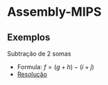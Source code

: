 # Assembly-MIPS


## Exemplos

Subtração de 2 somas
- Formula: $f = (g+h)-(i+j)$
- [Resolução](Exemplos/exemplo1.asm)



